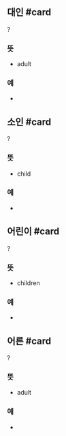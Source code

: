 ## 대인 #card
?
### 뜻
- adult
### 예
-
<!--SR:!2024-10-15,22,250-->

## 소인 #card
?
### 뜻
- child
### 예
-
<!--SR:!2024-10-30,37,288-->

## 어린이 #card
?
### 뜻
- children
### 예
-
<!--SR:!2024-10-30,37,292-->

## 어른 #card
?
### 뜻
- adult
### 예
-
<!--SR:!2024-09-15,11,270-->

